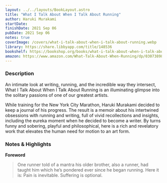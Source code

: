 ```yaml
---
layout: ../../layouts/BookLayout.astro
title: "What I Talk About When I Talk About Running"
author: Haruki Murakami
startDate:
finishDate: 2021 Sep 06
pubDate: 2021 Sep 06
notes: true
coverImage: /covers/what-i-talk-about-when-i-talk-about-running.webp
library: https://share.libbyapp.com/title/148536
bookshelf: https://bookshop.org/books/what-i-talk-about-when-i-talk-about-running-a-memoir/9780307389831
amazon: https://www.amazon.com/What-Talk-About-When-Running/dp/0307389839/
---
```


### Description
An intimate look at writing, running, and the incredible way they intersect, What I Talk About When I Talk About Running is an illuminating glimpse into the solitary passions of one of our greatest artists.

While training for the New York City Marathon, Haruki Murakami decided to keep a journal of his progress. The result is a memoir about his intertwined obsessions with running and writing, full of vivid recollections and insights, including the eureka moment when he decided to become a writer. By turns funny and sobering, playful and philosophical, here is a rich and revelatory work that elevates the human need for motion to an art form.

### Notes & Highlights
**Foreword**
> One runner told of a mantra his older brother, also a runner, had taught him which he’s pondered ever since he began running. Here it is: Pain is inevitable. Suffering is optional.  
